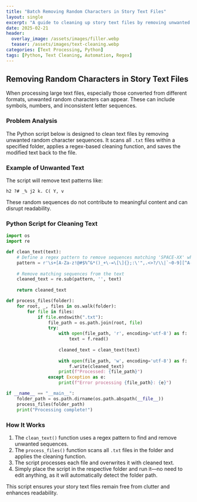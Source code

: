 ```yaml
---
title: "Batch Removing Random Characters in Story Text Files"
layout: single
excerpt: "A guide to cleaning up story text files by removing unwanted random characters using a Python script."
date: 2025-02-21
header:
  overlay_image: /assets/images/filler.webp
  teaser: /assets/images/text-cleaning.webp
categories: [Text Processing, Python]
tags: [Python, Text Cleaning, Automation, Regex]
---
```


## Removing Random Characters in Story Text Files

When processing large text files, especially those converted from different formats, unwanted random characters can appear. These can include symbols, numbers, and inconsistent letter sequences. 

### Problem Analysis

The Python script below is designed to clean text files by removing unwanted random character sequences. It scans all `.txt` files within a specified folder, applies a regex-based cleaning function, and saves the modified text back to the file.

### Example of Unwanted Text

The script will remove text patterns like:

```
h2 ?# _% j2 k. C( Y, v
```

These random sequences do not contribute to meaningful content and can disrupt readability.

### Python Script for Cleaning Text

```python
import os
import re

def clean_text(text):
    # Define a regex pattern to remove sequences matching 'SPACE-XX' where XX is not both A-Z
    pattern = r'\s+[A-Za-z!@#$%^&*()_+\-=\[\]{};:\'",.<>?/\\|`~0-9][^A-Za-z](?:\s+[A-Za-z!@#$%^&*()_+\-=\[\]{};:\'",.<>?/\\|`~0-9][^A-Za-z])+'
    
    # Remove matching sequences from the text
    cleaned_text = re.sub(pattern, '', text)
    
    return cleaned_text

def process_files(folder):
    for root, _, files in os.walk(folder):
        for file in files:
            if file.endswith(".txt"):
                file_path = os.path.join(root, file)
                try:
                    with open(file_path, 'r', encoding='utf-8') as f:
                        text = f.read()
                    
                    cleaned_text = clean_text(text)
                    
                    with open(file_path, 'w', encoding='utf-8') as f:
                        f.write(cleaned_text)
                    print(f"Processed: {file_path}")
                except Exception as e:
                    print(f"Error processing {file_path}: {e}")

if __name__ == "__main__":
    folder_path = os.path.dirname(os.path.abspath(__file__))
    process_files(folder_path)
    print("Processing complete!")
```

### How It Works
1. The `clean_text()` function uses a regex pattern to find and remove unwanted sequences.
2. The `process_files()` function scans all `.txt` files in the folder and applies the cleaning function.
3. The script processes each file and overwrites it with cleaned text.
4. Simply place the script in the respective folder and run it—no need to edit anything, as it will automatically detect the folder path.

This script ensures your story text files remain free from clutter and enhances readability.
